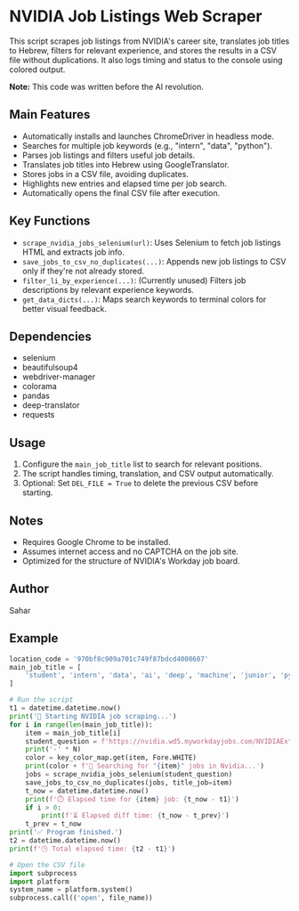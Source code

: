 
# NVIDIA Job Listings Web Scraper

This script scrapes job listings from NVIDIA's career site, translates job titles to Hebrew, filters for relevant experience, and stores the results in a CSV file without duplications. It also logs timing and status to the console using colored output.

**Note:** This code was written before the AI revolution.

## Main Features

- Automatically installs and launches ChromeDriver in headless mode.
- Searches for multiple job keywords (e.g., "intern", "data", "python").
- Parses job listings and filters useful job details.
- Translates job titles into Hebrew using GoogleTranslator.
- Stores jobs in a CSV file, avoiding duplicates.
- Highlights new entries and elapsed time per job search.
- Automatically opens the final CSV file after execution.

## Key Functions

- `scrape_nvidia_jobs_selenium(url)`: Uses Selenium to fetch job listings HTML and extracts job info.
- `save_jobs_to_csv_no_duplicates(...)`: Appends new job listings to CSV only if they're not already stored.
- `filter_li_by_experience(...)`: (Currently unused) Filters job descriptions by relevant experience keywords.
- `get_data_dicts(...)`: Maps search keywords to terminal colors for better visual feedback.

## Dependencies

- selenium
- beautifulsoup4
- webdriver-manager
- colorama
- pandas
- deep-translator
- requests

## Usage

1. Configure the `main_job_title` list to search for relevant positions.
2. The script handles timing, translation, and CSV output automatically.
3. Optional: Set `DEL_FILE = True` to delete the previous CSV before starting.

## Notes

- Requires Google Chrome to be installed.
- Assumes internet access and no CAPTCHA on the job site.
- Optimized for the structure of NVIDIA's Workday job board.

## Author

Sahar

## Example

```python
location_code = '970bf8c909a701c749f87bdcd4008607'
main_job_title = [
    'student', 'intern', 'data', 'ai', 'deep', 'machine', 'junior', 'python', 'analyst', 'machine', 'algorithm'
]

# Run the script
t1 = datetime.datetime.now()
print('🚀 Starting NVIDIA job scraping...')
for i in range(len(main_job_title)):
    item = main_job_title[i]
    student_question = f'https://nvidia.wd5.myworkdayjobs.com/NVIDIAExternalCareerSite?q={main_job_title[i]}&locations={location_code}'
    print('-' * N)
    color = key_color_map.get(item, Fore.WHITE)
    print(color + f'🔎 Searching for "{item}" jobs in Nvidia...')
    jobs = scrape_nvidia_jobs_selenium(student_question)
    save_jobs_to_csv_no_duplicates(jobs, title_job=item)
    t_now = datetime.datetime.now()
    print(f'⏱️ Elapsed time for {item} job: {t_now - t1}')
    if i > 0:
        print(f'⏳ Elapsed diff time: {t_now - t_prev}')
    t_prev = t_now
print('✅ Program finished.')
t2 = datetime.datetime.now()
print(f'🕒 Total elapsed time: {t2 - t1}')

# Open the CSV file
import subprocess
import platform
system_name = platform.system()
subprocess.call(('open', file_name))
